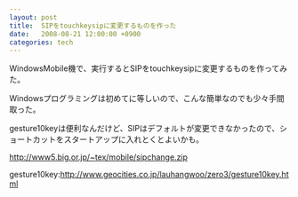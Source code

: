 ```yaml
---
layout: post
title:  SIPをtouchkeysipに変更するものを作った
date:   2008-08-21 12:00:00 +0900
categories: tech
---
```

WindowsMobile機で、実行するとSIPをtouchkeysipに変更するものを作ってみた。

Windowsプログラミングは初めてに等しいので、こんな簡単なのでも少々手間取った。

gesture10keyは便利なんだけど、SIPはデフォルトが変更できなかったので、ショートカットをスタートアップに入れとくとよいかも。

<http://www5.big.or.jp/~tex/mobile/sipchange.zip>

gesture10key:<http://www.geocities.co.jp/lauhangwoo/zero3/gesture10key.html>